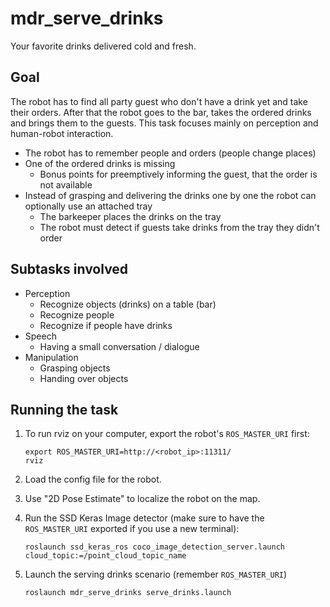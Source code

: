 # mdr_serve_drinks

Your favorite drinks delivered cold and fresh.

## Goal

The robot has to find all party guest who don't have a drink yet and take their orders. After that the robot goes to the bar, takes the ordered drinks and brings them to the guests. This task focuses mainly on perception and human-robot interaction.
- The robot has to remember people and orders (people change places)
- One of the ordered drinks is missing
  - Bonus points for preemptively informing the guest, that the order is not available
- Instead of grasping and delivering the drinks one by one the robot can optionally use an attached tray
  - The barkeeper places the drinks on the tray
  - The robot must detect if guests take drinks from the tray they didn't order

## Subtasks involved

- Perception
  - Recognize objects (drinks) on a table (bar)
  - Recognize people
  - Recognize if people have drinks
- Speech
  - Having a small conversation / dialogue
- Manipulation
  - Grasping objects
  - Handing over objects

## Running the task

1. To run rviz on your computer, export the robot's `ROS_MASTER_URI` first:
    ```
    export ROS_MASTER_URI=http://<robot_ip>:11311/
    rviz
    ```

2. Load the config file for the robot.

3. Use "2D Pose Estimate" to localize the robot on the map.

4. Run the SSD Keras Image detector (make sure to have the `ROS_MASTER_URI` exported if you use a new terminal):
    ```
    roslaunch ssd_keras_ros coco_image_detection_server.launch cloud_topic:=/point_cloud_topic_name
    ```

5. Launch the serving drinks scenario (remember `ROS_MASTER_URI`)
    ```
    roslaunch mdr_serve_drinks serve_drinks.launch
    ```
